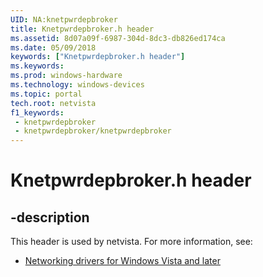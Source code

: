```yaml
---
UID: NA:knetpwrdepbroker
title: Knetpwrdepbroker.h header
ms.assetid: 8d07a09f-6987-304d-8dc3-db826ed174ca
ms.date: 05/09/2018
keywords: ["Knetpwrdepbroker.h header"]
ms.keywords: 
ms.prod: windows-hardware
ms.technology: windows-devices
ms.topic: portal
tech.root: netvista
f1_keywords:
 - knetpwrdepbroker
 - knetpwrdepbroker/knetpwrdepbroker
---
```


# Knetpwrdepbroker.h header


## -description

This header is used by netvista. For more information, see:

- [Networking drivers for Windows Vista and later](../_netvista/index.md)

